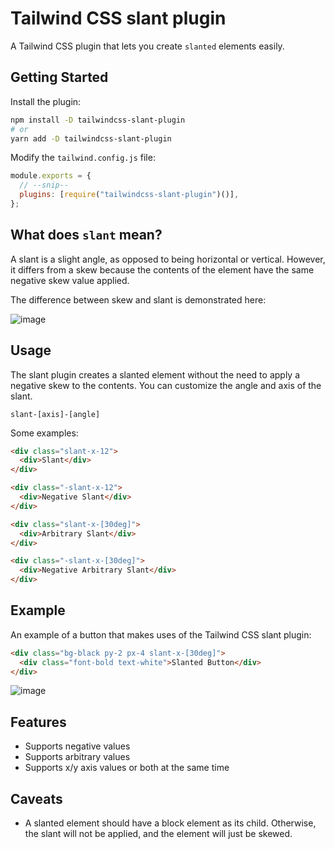 # Tailwind CSS slant plugin

A Tailwind CSS plugin that lets you create `slanted` elements easily.

## Getting Started

Install the plugin:

```bash
npm install -D tailwindcss-slant-plugin
# or
yarn add -D tailwindcss-slant-plugin
```

Modify the `tailwind.config.js` file:

```js
module.exports = {
  // --snip--
  plugins: [require("tailwindcss-slant-plugin")()],
};
```

## What does `slant` mean?

A slant is a slight angle, as opposed to being horizontal or vertical. However, it differs from a skew because the contents of the element have the same negative skew value applied.

The difference between skew and slant is demonstrated here:

![image](https://user-images.githubusercontent.com/808734/193603368-b5f1a367-eb9f-4aa3-a762-776e9c284b27.png)

## Usage

The slant plugin creates a slanted element without the need to apply a negative skew to the contents. You can customize the angle and axis of the slant.

```
slant-[axis]-[angle]
```

Some examples:

```html
<div class="slant-x-12">
  <div>Slant</div>
</div>

<div class="-slant-x-12">
  <div>Negative Slant</div>
</div>

<div class="slant-x-[30deg]">
  <div>Arbitrary Slant</div>
</div>

<div class="-slant-x-[30deg]">
  <div>Negative Arbitrary Slant</div>
</div>
```

## Example

An example of a button that makes uses of the Tailwind CSS slant plugin:

```html
<div class="bg-black py-2 px-4 slant-x-[30deg]">
  <div class="font-bold text-white">Slanted Button</div>
</div>
```

![image](https://user-images.githubusercontent.com/808734/193592375-4e4ecd39-9ab9-4079-940e-3e440cf59185.png)

## Features

- Supports negative values
- Supports arbitrary values
- Supports x/y axis values or both at the same time

## Caveats

- A slanted element should have a block element as its child. Otherwise, the slant will not be applied, and the element will just be skewed.
